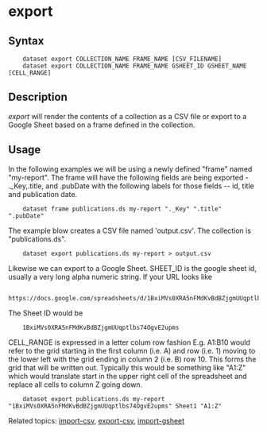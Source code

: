 
# export

## Syntax

```
    dataset export COLLECTION_NAME FRAME_NAME [CSV_FILENAME]
    dataset export COLLECTION_NAME FRAME_NAME GSHEET_ID GSHEET_NAME [CELL_RANGE]
```

## Description

_export_ will render the contents of a collection as a CSV file
or export to a Google Sheet based on a frame defined in the 
collection. 

## Usage

In the following examples we will be using a newly defined
"frame" named "my-report".  The frame will have the following fields are 
being exported - ._Key,.title, and .pubDate with the following 
labels for those fields -- id, title and publication date. 

```shell
    dataset frame publications.ds my-report "._Key" ".title" ".pubDate"
```

The example blow creates a CSV file named 'output.csv'. The collection 
is "publications.ds".

```shell
	dataset export publications.ds my-report > output.csv
```

Likewise we can export to a Google Sheet.  SHEET_ID is the google 
sheet id, usually a very long alpha numeric string. If your URL 
looks like

```
    https://docs.google.com/spreadsheets/d/1BxiMVs0XRA5nFMdKvBdBZjgmUUqptlbs74OgvE2upms/edit
```

The Sheet ID would be

```
    1BxiMVs0XRA5nFMdKvBdBZjgmUUqptlbs74OgvE2upms
```

CELL_RANGE is expressed in a letter colum row fashion E.g. A1:B10 
would refer to the grid starting in the first column (i.e. A) and row 
(i.e. 1) moving to the lower left with the grid ending in column 2 
(i.e. B) row 10. This forms the grid that will be written out. 
Typically this would be something like "A1:Z" which would translate 
start in the upper right cell of the spreadsheet and replace all cells
to column Z going down.
 
```shell
	dataset export publications.ds my-report "1BxiMVs0XRA5nFMdKvBdBZjgmUUqptlbs74OgvE2upms" Sheet1 "A1:Z" 
```

Related topics: [import-csv](import-csv.html), [export-csv](export-csv.html), [import-gsheet](import-gsheet.html)

